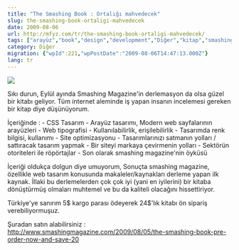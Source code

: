 ```yaml
---
title: "The Smashing Book : Ortalığı mahvedecek"
slug: the-smashing-book-ortaligi-mahvedecek
date: 2009-08-06
url: http://mfyz.com/tr/the-smashing-book-ortaligi-mahvedecek/
tags: ["arayüz","book","design","development","Diğer","kitap","smashing","social","tasarım","tipografi","typography","ui"]
category: Diğer
migration: {"wpId":221,"wpPostDate":"2009-08-06T14:47:13.000Z"}
lang: tr
---
```


![](/images/archive/tr/2009/08/smashing.jpg)

Sıkı durun, Eylül ayında Smashing Magazine'in derlemasyon da olsa güzel bir kitabı geliyor. Tüm internet aleminde iş yapan insanın incelemesi gereken bir kitap diye düşünüyorum.

İçeriğinde : - CSS Tasarım - Arayüz tasarımı, Modern web sayfalarının arayüzleri - Web tipografisi - Kullanılabilirlik, erişilebilirlik - Tasarımda renk bilgisi, kullanımı - Site optimizasyonu - Tasarımlarınızı satmanın yolları / sattıracak tasarım yapmak - Bir siteyi markaya çevirmenin yolları - Sektörün otoriteleri ile röpörtajlar - Son olarak smashing magazine'nin öyküsü

İçeriği oldukça dolgun diye umuyorum, Sonuçta smashing magazine, özellikle web tasarım konusunda makaleler/kaynakları derleme yapan ilk kaynak. İllaki bu derlemelerden çok çok iyi (yani en iyilerini) bir kitaba dönüştürmüş olmaları muhtemel ve bu da kaliteli olacağını hissettiriyor.

Türkiye'ye sanırım 5$ kargo parası ödeyerek 24$'lık kitabı ön sipariş verebiliyormuşuz.

Şuradan satın alabilirsiniz : http://www.smashingmagazine.com/2009/08/05/the-smashing-book-pre-order-now-and-save-20